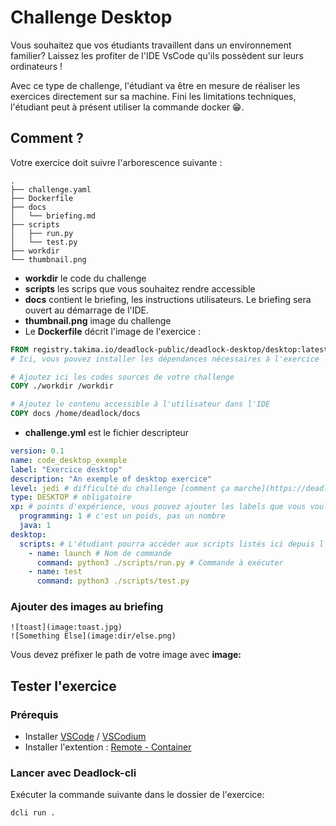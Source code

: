 # Challenge Desktop

Vous souhaitez que vos étudiants travaillent dans un environnement familier? 
Laissez les profiter de l'IDE VsCode qu'ils possèdent sur leurs ordinateurs !

Avec ce type de challenge, l'étudiant va être en mesure de réaliser les exercices directement sur sa machine.
Fini les limitations techniques, l'étudiant peut à présent utiliser la commande docker 😁.

## Comment ?

Votre exercice doit suivre l'arborescence suivante :

```shell
.
├── challenge.yaml
├── Dockerfile
├── docs
│   └── briefing.md
├── scripts
│   ├── run.py
│   └── test.py
├── workdir
└── thumbnail.png

```

* **workdir** le code du challenge
* **scripts** les scrips que vous souhaitez rendre accessible  
* **docs** contient le briefing, les instructions utilisateurs. Le briefing sera ouvert au démarrage de l'IDE. 
* **thumbnail.png** image du challenge 
* Le **Dockerfile** décrit l'image de l'exercice :

```Dockerfile
FROM registry.takima.io/deadlock-public/deadlock-desktop/desktop:latest
# Ici, vous pouvez installer les dépendances nécessaires à l'exercice

# Ajoutez ici les codes sources de votre challenge
COPY ./workdir /workdir

# Ajoutez le contenu accessible à l'utilisateur dans l'IDE
COPY docs /home/deadlock/docs
```
* **challenge.yml** est le fichier descripteur

```yaml
version: 0.1
name: code_desktop_exemple
label: "Exercice desktop"
description: "An exemple of desktop exercice"
level: jedi # difficulté du challenge [comment ça marche](https://deadlock-resources.github.io/challenge-documentation/#level)
type: DESKTOP # obligatoire
xp: # points d'expérience, vous pouvez ajouter les labels que vous voulez
  programming: 1 # c'est un poids, pas un nombre
  java: 1
desktop:
  scripts: # L'étudiant pourra accéder aux scripts listés ici depuis l'extension deadlock 
    - name: launch # Nom de commande
      command: python3 ./scripts/run.py # Commande à exécuter
    - name: test
      command: python3 ./scripts/test.py

```

### Ajouter des images au briefing
```
![toast](image:toast.jpg)
![Something Else](image:dir/else.png)
```
Vous devez préfixer le path de votre image avec **image:**

## Tester l'exercice

### Prérequis

* Installer [VSCode](https://code.visualstudio.com/) / [VSCodium](https://vscodium.com/)
* Installer l'extention : [Remote - Container](https://marketplace.visualstudio.com/items?itemName=ms-vscode-remote.remote-containers)

### Lancer avec Deadlock-cli

Exécuter la commande suivante dans le dossier de l'exercice:
```shell
dcli run .
```